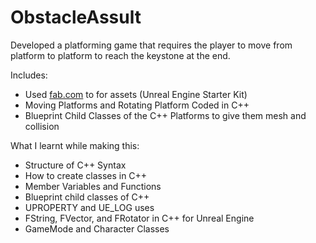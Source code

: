 # ObstacleAssult

Developed a platforming game that requires the player to move from platform to platform to reach the keystone at the end.

Includes:

- Used [fab.com](http://fab.com) to for assets (Unreal Engine Starter Kit)
- Moving Platforms and Rotating Platform Coded in C++
- Blueprint Child Classes of the C++ Platforms to give them mesh and collision

What I learnt while making this:

- Structure of C++ Syntax
- How to create classes in C++
- Member Variables and Functions
- Blueprint child classes of C++
- UPROPERTY and UE_LOG uses
- FString, FVector, and FRotator in C++ for Unreal Engine
- GameMode and Character Classes
